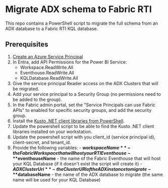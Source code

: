# Migrate ADX schema to Fabric RTI
This repo contains a PowerShell script to migrate the full schema from an ADX database to a Fabric RTI KQL database.

## Prerequisites
1.  [Create an Azure Service Principal](https://learn.microsoft.com/en-us/entra/identity-platform/howto-create-service-principal-portal)
2.  In Entra, add API Permissions for the Power BI Service:
    - Workspace.ReadWrite.All
    - Eventhouse.ReadWrite.All
    - KQLDatabase.ReadWrite.All
4.  Give the service principal Reader access on the ADX Clusters that will be migrated.
5.  Add your service principal to a Security Group (no permissions need to be added to the group).
6.  In the Fabric admin portal, set the "Service Principals can use Fabric APIs" to enabled for specific security groups, and add the security group.
7.  Install the [Kusto .NET client libraries from PowerShell](https://learn.microsoft.com/en-us/kusto/api/powershell/powershell?view=microsoft-fabric&tabs=user).
8.  Update the powershell script to be able to find the Kusto .NET client libraries installed on your workstation.
9.  Update the powershell script with you client_id (service principal id), client-secret, and tenant_id.
10.  Provide the following variables:
    -  **$workspaceName** - the Fabric Workspace that will host your RTI Eventhouse
    -  **$eventhouseName** - the name of the Fabric Eventhouse that will host your KQL Database (if it doesn't exist the script will create it)
    -  **$ADXClusterUri** - the ClusterURI of the ADX instance to migrate
    -  **$databaseName** - the name of the ADX database to migrate (the same name will be used for your KQL Database)
    

